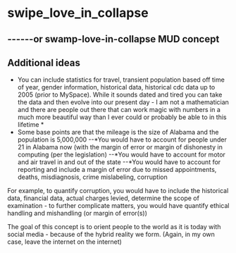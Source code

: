 # swipe_love_in_collapse
------or swamp-love-in-collapse
MUD concept 
-------
Additional ideas
------
* You can include statistics for travel, transient population based off time of year, gender information, historical data, historical cdc data up to 2005 (prior to MySpace). While it sounds dated and tired you can take the data and then evolve into our present day - I am not a mathematician and there are people out there that can work magic with numbers in a much more beautiful way than I ever could or probably be able to in this lifetime *
* Some base points are that the mileage is the size of Alabama and the population is 5,000,000
  --*You would have to account for people under 21 in Alabama now (with the margin of error or margin of dishonesty in computing (per the legislation)
  --*You would have to account for motor and air travel in and out of the state
  --*You would have to account for reporting and include a margin of error due to missed appointments, deaths, misdiagnosis, crime mislabeling, corruption

For example, to quantify corruption, you would have to include the historical data, financial data, actual charges levied, determine the scope of examination - to further complicate matters, you would have quantify ethical handling and mishandling (or margin of error(s))

The goal of this concept is to orient people to the world as it is today with social media - because of the hybrid reality we form. (Again, in my own case, leave the internet on the internet)
